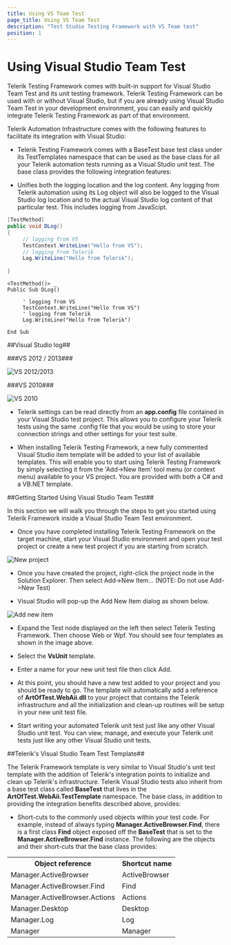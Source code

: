 ```yaml
---
title: Using VS Team Test
page_title: Using VS Team Test
description: "Test Studio Testing Framework with VS Team test"
position: 1
---
```


# Using Visual Studio Team Test

Telerik Testing Framework comes with built-in support for Visual Studio Team Test and its unit testing framework. Telerik Testing Framework can be used with or without Visual Studio, but if you are already using Visual Studio Team Test in your development environment, you can easily and quickly integrate Telerik Testing Framework as part of that environment.
 
Telerik Automation Infrastructure comes with the following features to facilitate its integration with Visual Studio:

* Telerik Testing Framework comes with a BaseTest base test class under its TestTemplates namespace that can be used as the base class for all your Telerik automation tests running as a Visual Studio unit test. The base class provides the following integration features:

* Unifies both the logging location and the log content. Any logging from Telerik automation using its Log object will also be logged to the Visual Studio log location and to the actual Visual Studio log content of that particular test. This includes logging from JavaScipt.

```C#
[TestMethod]
public void DLog()
{
     // logging from VS
     TestContext.WriteLine("Hello from VS");
     // logging from Telerik
     Log.WriteLine("Hello from Telerik");
  
}
```
```VB
<TestMethod()> _
Public Sub DLog()
  
     ' logging from VS
     TestContext.WriteLine("Hello from VS")
     ' logging from Telerik
     Log.WriteLine("Hello from Telerik")
  
End Sub
```

##Visual Studio log##

###VS 2012 / 2013###

![VS 2012/2013][1]

###VS 2010###

![VS 2010][2]

* Telerik settings can be read directly from an **app.config** file contained in your Visual Studio test project. This allows you to configure your Telerik tests using the same .config file that you would be using to store your connection strings and other settings for your test suite.

* When installing Telerik Testing Framework, a new fully commented Visual Studio item template will be added to your list of available templates. This will enable you to start using Telerik Testing Framework by simply selecting it from the 'Add->New Item' tool menu (or context menu) available to your VS project. You are provided with both a C# and a VB.NET template.

##Getting Started Using Visual Studio Team Test##

In this section we will walk you through the steps to get you started using Telerik Framework inside a Visual Studio Team Test environment.

* Once you have completed installing Telerik Testing Framework on the target machine, start your Visual Studio environment and open your test project or create a new test project if you are starting from scratch.

![New project][3]

* Once you have created the project, right-click the project node in the Solution Explorer. Then select Add->New Item... (NOTE: Do not use Add->New Test)

* Visual Studio will pop-up the Add New Item dialog as shown below.

![Add new item][4]

* Expand the Test node displayed on the left then select Telerik Testing Framework. Then choose Web or Wpf. You should see four templates as shown in the image above.

* Select the **VsUnit** template.

* Enter a name for your new unit test file then click Add.

* At this point, you should have a new test added to your project and you should be ready to go. The template will automatically add a reference of **ArtOfTest.WebAii.dll** to your project that contains the Telerik infrastructure and all the initialization and clean-up routines will be setup in your new unit test file.

* Start writing your automated Telerik unit test just like any other Visual Studio unit test. You can view, manage, and execute your Telerik unit tests just like any other Visual Studio unit tests.

##Telerik's Visual Studio Team Test Template##

The Telerik Framework template is very similar to Visual Studio's unit test template with the addition of Telerik's integration points to initialize and clean up Telerik's infrastructure. Telerik Visual Studio tests also inherit from a base test class called **BaseTest** that lives in the **ArtOfTest.WebAii.TestTemplate** namespace. The base class, in addition to providing the integration benefits described above, provides:

* Short-cuts to the commonly used objects within your test code. For example, instead of always typing **Manager.ActiveBrowser.Find**, there is a first class **Find** object exposed off the **BaseTest** that is set to the **Manager.ActiveBrowser.Find** instance. The following are the objects and their short-cuts that the base class provides:

<table class="docs">
<tr>
	<th>Object reference</th><th>Shortcut name</th>
</tr>
<tr>
	<td>Manager.ActiveBrowser</td>
	<td>ActiveBrowser</td>
</tr>
<tr>
	<td>Manager.ActiveBrowser.Find</td>
	<td>Find</td>
</tr>
<tr>
	<td>Manager.ActiveBrowser.Actions</td>
	<td>Actions</td>
</tr>
<tr>
	<td>Manager.Desktop</td>
	<td>Desktop</td>
</tr>
<tr>
	<td>Manager.Log</td>
	<td>Log</td>
</tr>
<tr>
	<td>Manager</td>
	<td>Manager</td>
</tr>
</table>

[1]: /img/testing-framework/using-vs-team-test/fig1.png
[2]: /img/testing-framework/using-vs-team-test/fig2.png
[3]: /img/testing-framework/using-vs-team-test/fig3.png
[4]: /img/testing-framework/using-vs-team-test/fig4.png